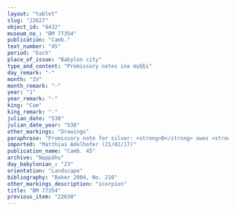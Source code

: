 ```yaml
---
layout: "tablet"
slug: "22627"
object_id: "8432"
museum_no_: "BM 77354"
publication: "Camb."
text_number: "45"
period: "Each"
place_of_issue: "Babylon city"
type_and_content: "Promissory notes ina muẖẖi"
day_remark: "-"
month: "IV"
month_remark: "-"
year: "1"
year_remark: "-"
king: "Cam"
king_remark: "-"
julian_date: "538"
julian_date_year: "538"
other_markings: "Drawings"
paraphrase: "Promissory note for silver: <strong>B</strong> owes <strong>A</strong> 1 mina 12 shekels of silver. He is to pay it in Ayyāru (II). The silver is credit (<em>ra&scaron;&ucirc;tu</em>) secured against gold coils (<em>qullu</em>) and gold rings, which he may take after having paid <strong>A</strong>. 2 witnesses and the scribe (Qī&scaron;ti-Marduk/&Scaron;ūzubu//Kānik-bābi).<br /> &nbsp;<br /> <strong>A</strong>&nbsp;= Marduk-&scaron;umu-iddin/Nab&ucirc;-bān-zēri//Nappāhu; <strong>B</strong>&nbsp;= Iddin-Nab&ucirc;/Nab&ucirc;-bān-zēri//Nappāhu<br /> &nbsp;"
imported: "Matthias Adelhofer (21/02/17)"
publication_name: "Camb. 45"
archive: "Nappāhu"
day_babylonian_: "23"
orientation: "Landscape"
bibliography: "Baker 2004, No. 210"
other_markings_description: "scorpion"
title: "BM 77354"
previous_item: "22630"
---
```

